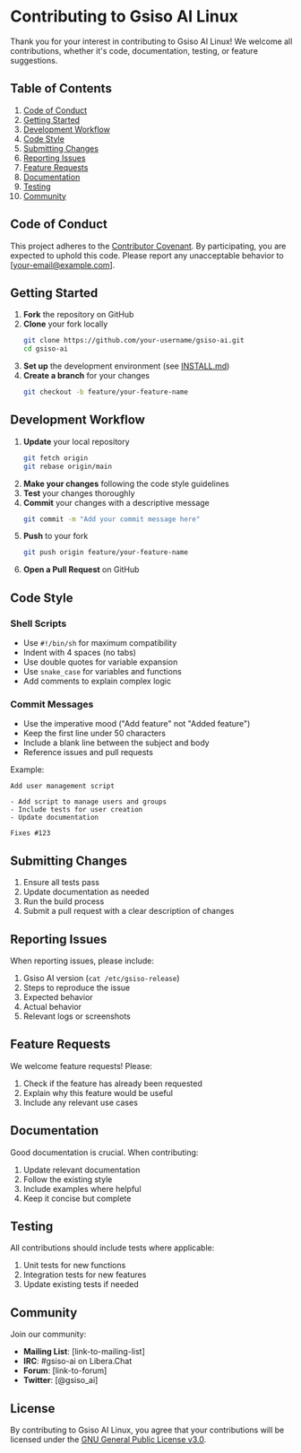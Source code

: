 # Contributing to Gsiso AI Linux

Thank you for your interest in contributing to Gsiso AI Linux! We welcome all contributions, whether it's code, documentation, testing, or feature suggestions.

## Table of Contents
1. [Code of Conduct](#code-of-conduct)
2. [Getting Started](#getting-started)
3. [Development Workflow](#development-workflow)
4. [Code Style](#code-style)
5. [Submitting Changes](#submitting-changes)
6. [Reporting Issues](#reporting-issues)
7. [Feature Requests](#feature-requests)
8. [Documentation](#documentation)
9. [Testing](#testing)
10. [Community](#community)

## Code of Conduct

This project adheres to the [Contributor Covenant](https://www.contributor-covenant.org/). By participating, you are expected to uphold this code. Please report any unacceptable behavior to [your-email@example.com].

## Getting Started

1. **Fork** the repository on GitHub
2. **Clone** your fork locally
   ```bash
   git clone https://github.com/your-username/gsiso-ai.git
   cd gsiso-ai
   ```
3. **Set up** the development environment (see [INSTALL.md](INSTALL.md))
4. **Create a branch** for your changes
   ```bash
   git checkout -b feature/your-feature-name
   ```

## Development Workflow

1. **Update** your local repository
   ```bash
   git fetch origin
   git rebase origin/main
   ```
2. **Make your changes** following the code style guidelines
3. **Test** your changes thoroughly
4. **Commit** your changes with a descriptive message
   ```bash
   git commit -m "Add your commit message here"
   ```
5. **Push** to your fork
   ```bash
   git push origin feature/your-feature-name
   ```
6. **Open a Pull Request** on GitHub

## Code Style

### Shell Scripts
- Use `#!/bin/sh` for maximum compatibility
- Indent with 4 spaces (no tabs)
- Use double quotes for variable expansion
- Use `snake_case` for variables and functions
- Add comments to explain complex logic

### Commit Messages
- Use the imperative mood ("Add feature" not "Added feature")
- Keep the first line under 50 characters
- Include a blank line between the subject and body
- Reference issues and pull requests

Example:
```
Add user management script

- Add script to manage users and groups
- Include tests for user creation
- Update documentation

Fixes #123
```

## Submitting Changes

1. Ensure all tests pass
2. Update documentation as needed
3. Run the build process
4. Submit a pull request with a clear description of changes

## Reporting Issues

When reporting issues, please include:

1. Gsiso AI version (`cat /etc/gsiso-release`)
2. Steps to reproduce the issue
3. Expected behavior
4. Actual behavior
5. Relevant logs or screenshots

## Feature Requests

We welcome feature requests! Please:

1. Check if the feature has already been requested
2. Explain why this feature would be useful
3. Include any relevant use cases

## Documentation

Good documentation is crucial. When contributing:

1. Update relevant documentation
2. Follow the existing style
3. Include examples where helpful
4. Keep it concise but complete

## Testing

All contributions should include tests where applicable:

1. Unit tests for new functions
2. Integration tests for new features
3. Update existing tests if needed

## Community

Join our community:

- **Mailing List**: [link-to-mailing-list]
- **IRC**: #gsiso-ai on Libera.Chat
- **Forum**: [link-to-forum]
- **Twitter**: [@gsiso_ai]

## License

By contributing to Gsiso AI Linux, you agree that your contributions will be licensed under the [GNU General Public License v3.0](LICENSE).
